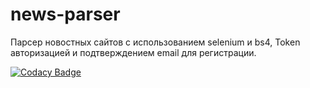 # news-parser
Парсер новостных сайтов с использованием selenium и bs4, Token авторизацией и подтверждением email для регистрации.

[![Codacy Badge](https://api.codacy.com/project/badge/Grade/0b531f7e24154bf29901aa0a2758479b)](https://app.codacy.com/manual/backpropogation/news-parser?utm_source=github.com&utm_medium=referral&utm_content=backpropogation/news-parser&utm_campaign=Badge_Grade_Dashboard)

